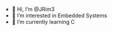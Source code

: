 - 👋 Hi, I’m @JRim3
- 👀 I’m interested in Embedded Systems
- 🌱 I’m currently learning C

<!---
JRim3/JRim3 is a ✨ special ✨ repository because its `README.md` (this file) appears on your GitHub profile.
You can click the Preview link to take a look at your changes.
--->
